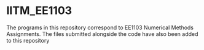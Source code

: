 # IITM_EE1103
The programs in this repository correspond to EE1103 Numerical Methods Assignments.
The files submitted alongside the code have also been added to this repository
